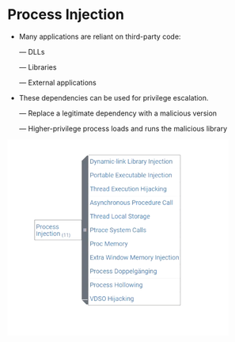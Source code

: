 # **Process Injection**

- Many applications are reliant on third-party
code:

    — DLLs
  
    — Libraries
  
    — External applications
    
- These dependencies can be used for privilege
escalation.

    — Replace a legitimate dependency with a malicious
      version

    — Higher-privilege process loads and runs the
      malicious library
  
![Untitled](images/1.png)

